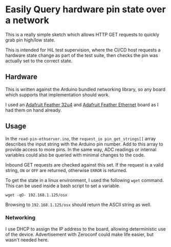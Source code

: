 # Easily Query hardware pin state over a network

This is a really simple sketch which allows HTTP GET requests to quickly grab pin high/low state.

This is intended for HiL test supervision, where the CI/CD host requests a hardware state change as part of the test suite, then checks the pin was actually set to the correct state.

## Hardware

This is written against the Arduino bundled networking library, so any board which supports that implementation should work.

I used an [Adafruit Feather 32u4](https://www.adafruit.com/product/2771) and [Adafruit Feather Ethernet](https://www.adafruit.com/product/3201) board as I had them on hand already.

## Usage

In the `read-pin-ethserver.ino`, the `request_io pin_get_strings[]` array describes the input string with the Arduino pin number. Add to this array to provide access to more pins. In the same way, ADC readings or internal variables could also be queried with minimal changes to the code.

Inbound GET requests are checked against this set. If the request is a valid string, `ON` or `OFF` are returned, otherwise `ERROR` is returned.

To get the state in a linux environment, I used the following `wget` command. This can be used inside a bash script to set a variable. 

`wget -qO- 192.168.1.125/osx`

Browsing to `192.168.1.125/osx` should return the ASCII string as well.

### Networking

I use DHCP to assign the IP address to the board, allowing deterministic use of the device. Advertisement with Zeroconf could make life easier, but wasn't needed here.